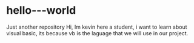 # hello---world
Just another repository
Hi, Im kevin here a student, i want to learn about visual basic,
its because vb is the laguage that we will use in our project.
